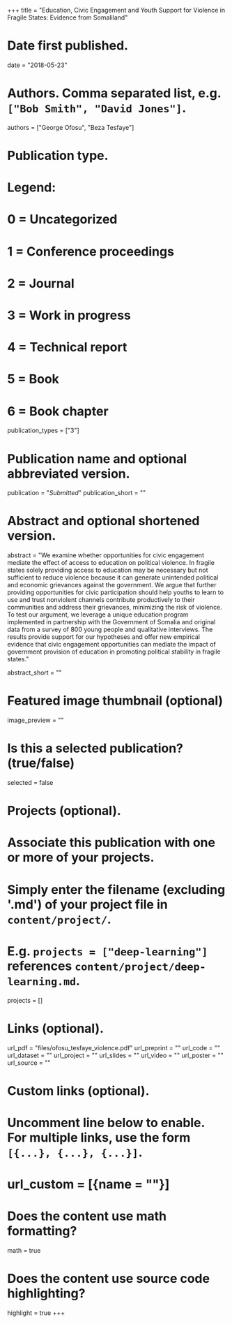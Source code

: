 +++
title = "Education, Civic Engagement and Youth Support for Violence in Fragile States: Evidence from Somaliland"

# Date first published.
date = "2018-05-23"

# Authors. Comma separated list, e.g. `["Bob Smith", "David Jones"]`.
authors = ["George Ofosu", "Beza Tesfaye"]

# Publication type.
# Legend:
# 0 = Uncategorized
# 1 = Conference proceedings
# 2 = Journal
# 3 = Work in progress
# 4 = Technical report
# 5 = Book
# 6 = Book chapter
publication_types = ["3"]

# Publication name and optional abbreviated version.
publication = "*Submitted*"
publication_short = ""

# Abstract and optional shortened version.
abstract = "We examine whether opportunities for civic engagement mediate the effect of access to education on political violence. In fragile states solely providing access to education may be necessary but not sufficient to reduce violence because it can generate unintended political and economic grievances against the government. We argue that further providing opportunities for civic participation should help youths to learn to use and trust nonviolent channels contribute productively to their communities and address their grievances, minimizing the risk of violence. To test our argument, we leverage a unique education program implemented in partnership with the Government of Somalia and original data from a survey of 800 young people and qualitative interviews. The results provide support for our hypotheses and offer new empirical evidence that civic engagement opportunities can mediate the impact of government provision of education in promoting political stability in fragile states."

abstract_short = ""

# Featured image thumbnail (optional)
image_preview = ""

# Is this a selected publication? (true/false)
selected = false

# Projects (optional).
#   Associate this publication with one or more of your projects.
#   Simply enter the filename (excluding '.md') of your project file in `content/project/`.
#   E.g. `projects = ["deep-learning"]` references `content/project/deep-learning.md`.
projects = []

# Links (optional).
url_pdf = "files/ofosu_tesfaye_violence.pdf"
url_preprint = ""
url_code = ""
url_dataset = ""
url_project = ""
url_slides = ""
url_video = ""
url_poster = ""
url_source = ""

# Custom links (optional).
#   Uncomment line below to enable. For multiple links, use the form `[{...}, {...}, {...}]`.
# url_custom = [{name = ""}]

# Does the content use math formatting?
math = true

# Does the content use source code highlighting?
highlight = true
+++
